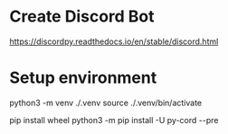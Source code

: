 # Create Discord Bot
https://discordpy.readthedocs.io/en/stable/discord.html


# Setup environment
python3 -m venv ./.venv
source ./.venv/bin/activate

pip install wheel
python3 -m pip install -U py-cord --pre
